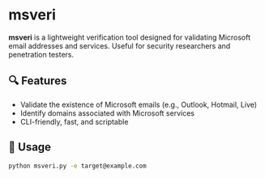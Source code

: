# msveri

**msveri** is a lightweight verification tool designed for validating Microsoft email addresses and services. Useful for security researchers and penetration testers.

## 🔍 Features
- Validate the existence of Microsoft emails (e.g., Outlook, Hotmail, Live)
- Identify domains associated with Microsoft services
- CLI-friendly, fast, and scriptable

## 🚀 Usage

```bash
python msveri.py -e target@example.com
